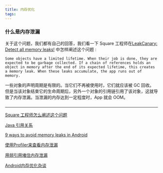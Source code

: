 ```yaml
---
title: 内存优化
tags:
---
```



### 什么是内存泄漏

关于这个问题，我们都有自己的回答，我们看一下 Square 工程师在[LeakCanary: Detect all memory leaks!](https://medium.com/square-corner-blog/leakcanary-detect-all-memory-leaks-875ff8360745) 中怎样阐述这个问题
:

```
Some objects have a limited lifetime. When their job is done, they are expected to be garbage collected. If a chain of references holds an object in memory after the end of its expected lifetime, this creates a memory leak. When these leaks accumulate, the app runs out of memory.
```

一些对象的声明周期是有限的。当它们不再被使用时，它们就应该被 GC 回收。但是当该对象结束它的生命周期后，另外一个对象的引用链引用了该对象，这就导致了内存泄漏。当泄漏的内存达到一定程度时，App 就会 OOM。



### 



----

[Square 工程师怎么阐述这个问题](https://medium.com/square-corner-blog/leakcanary-detect-all-memory-leaks-875ff8360745)


[Java 引用关系](https://letcheng.github.io/2016/05/24/java-ref-type.html)

[9 ways to avoid memory leaks in Android](https://android.jlelse.eu/9-ways-to-avoid-memory-leaks-in-android-b6d81648e35e)


[使用Profiler来查看内存泄漏](https://mp.weixin.qq.com/s/_CO7uHm-rn4-LNknOeHPzA)


[用弱引用堵住内存泄漏](https://www.ibm.com/developerworks/cn/java/j-jtp11225/index.html)

[Android内存优化杂谈](https://mp.weixin.qq.com/s/Z7oMv0IgKWNkhLon_hFakg)
